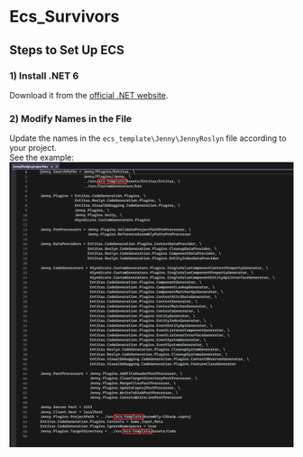 # Ecs_Survivors

## Steps to Set Up ECS

### 1) Install .NET 6  
Download it from the [official .NET website](https://dotnet.microsoft.com/en-us/download/dotnet/6.0).

### 2) Modify Names in the File  
Update the names in the `ecs_template\Jenny\JennyRoslyn` file according to your project.  
See the example:  
![Example Changes](https://github.com/SinlessDevil/Ecs_Template/blob/main/View_1.png)
